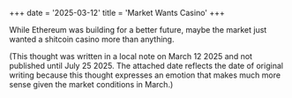 +++
date = '2025-03-12'
title = 'Market Wants Casino'
+++

While Ethereum was building for a better future, maybe the market just wanted a shitcoin casino more than anything.

(This thought was written in a local note on March 12 2025 and not published until July 25 2025. The attached date reflects the date of original writing because this thought expresses an emotion that makes much more sense given the market conditions in March.)
